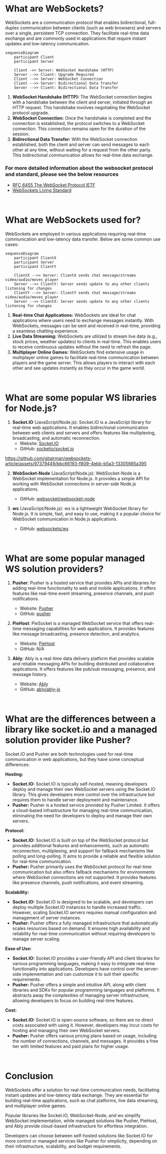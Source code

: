 # What are WebSockets?
WebSockets are a communication protocol that enables bidirectional, full-duplex communication between clients (such as web browsers) and servers over a single, persistent TCP connection. They facilitate real-time data exchange and are commonly used in applications that require instant updates and low-latency communication.

```mermaid
sequenceDiagram
    participant Client
    participant Server

    Client ->> Server: WebSocket Handshake (HTTP)
    Server -->> Client: Upgrade Required
    Client -->> Server: WebSocket Connection
    Client -->> Server: Bidirectional Data Transfer
    Server -->> Client: Bidirectional Data Transfer
```
1. **WebSocket Handshake (HTTP):** The WebSocket connection begins with a handshake between the client and server, initiated through an HTTP request. This handshake involves negotiating the WebSocket protocol upgrade.
2. **WebSocket Connection:** Once the handshake is completed and the connection is established, the protocol switches to a WebSocket connection. This connection remains open for the duration of the session.
3. **Bidirectional Data Transfer:** With the WebSocket connection established, both the client and server can send messages to each other at any time, without waiting for a request from the other party. This bidirectional communication allows for real-time data exchange.

### For more detailed information about the websocket protocol and standard, please see the below resources

- [RFC 6455 The WebSocket Protocol IETF](https://datatracker.ietf.org/doc/html/rfc6455)
- [WebSockets Living Standard](https://websockets.spec.whatwg.org/)

&nbsp;

# What are WebSockets used for?
WebSockets are employed in various applications requiring real-time communication and low-latency data transfer. Below are some common use cases:

```mermaid
sequenceDiagram
    participant ClientX
    participant Server
    participant ClientY

    ClientX -->> Server: ClientX sends chat message/streams video/audio/moves player
    Server -->> ClientY: Server sends update to any other clients listening for changes
    ClientY -->> Server: ClientY sends chat message/streams video/audio/moves player
    Server -->> ClientX: Server sends update to any other clients listening for changes
```
1. **Real-time Chat Applications:** WebSockets are ideal for chat applications where users need to exchange messages instantly. With WebSockets, messages can be sent and received in real-time, providing a seamless chatting experience.
2. **Live Data Streaming:** WebSockets are utilized to stream live data (e.g., stock prices, weather updates) to clients in real-time. This enables users to receive continuous updates without the need to refresh the page.
3. **Multiplayer Online Games:** WebSockets find extensive usage in multiplayer online games to facilitate real-time communication between players and the game server. This allows players to interact with each other and see updates instantly as they occur in the game world.


&nbsp;


# What are some popular WS libraries for Node.js?

1. **Socket.IO** (JavaScript/Node.js):
Socket.IO is a JavaScript library for real-time web applications. It enables bidirectional communication between web clients and servers and offers features like multiplexing, broadcasting, and automatic reconnection.
    - Website: [Socket.IO](https://socket.io/)
    - GitHub: [socketio/socket.io](https://github.com/socketio/socket.io)
  



https://github.com/gitairman/websockets-article/assets/97379449/bbc66193-f809-4ebb-b5a3-13305685a395




2. **WebSocket-Node** (JavaScript/Node.js):
WebSocket-Node is a WebSocket implementation for Node.js. It provides a simple API for working with WebSocket connections in server-side Node.js applications.
    - GitHub: [websocket/websocket-node](https://github.com/websocket/websocket-node)

3. **ws** (JavaScript/Node.js):
ws is a lightweight WebSocket library for Node.js. It is simple, fast, and easy to use, making it a popular choice for WebSocket communication in Node.js applications.
    - GitHub: [websockets/ws](https://github.com/websockets/ws)


&nbsp;


# What are some popular managed WS solution providers?

1. **Pusher**:
Pusher is a hosted service that provides APIs and libraries for adding real-time functionality to web and mobile applications. It offers features like real-time event streaming, presence channels, and push notifications.
    - Website: [Pusher](https://pusher.com/)
    - GitHub: [pusher](https://github.com/pusher)

2. **PieHost**:
PieSocket is a managed WebSocket service that offers real-time messaging capabilities for web applications. It provides features like message broadcasting, presence detection, and analytics.
    - Website: [PieHost](https://www.piehost.com/)
    - GitHub: N/A

3. **Ably**:
Ably is a real-time data delivery platform that provides scalable and reliable messaging APIs for building distributed and collaborative applications. It offers features like pub/sub messaging, presence, and message history.
    - Website: [Ably](https://www.ably.io/)
    - GitHub: [ably/ably-js](https://github.com/ably/ably-js)


&nbsp;


# What are the differences between a library like socket.io and a managed solution provider like Pusher?

Socket.IO and Pusher are both technologies used for real-time communication in web applications, but they have some conceptual differences:

**Hosting:**
- **Socket.IO:** Socket.IO is typically self-hosted, meaning developers deploy and manage their own WebSocket servers using the Socket.IO library. This gives developers more control over the infrastructure but requires them to handle server deployment and maintenance.
- **Pusher:** Pusher is a hosted service provided by Pusher Limited. It offers a cloud-based infrastructure for managing real-time communication, eliminating the need for developers to deploy and manage their own servers.

**Protocol:**
- **Socket.IO:** Socket.IO is built on top of the WebSocket protocol but provides additional features and enhancements, such as automatic reconnection, multiplexing, and support for fallback mechanisms like polling and long-polling. It aims to provide a reliable and flexible solution for real-time communication.
- **Pusher:** Pusher primarily uses the WebSocket protocol for real-time communication but also offers fallback mechanisms for environments where WebSocket connections are not supported. It provides features like presence channels, push notifications, and event streaming.

**Scalability:**
- **Socket.IO:** Socket.IO is designed to be scalable, and developers can deploy multiple Socket.IO instances to handle increased traffic. However, scaling Socket.IO servers requires manual configuration and management of server instances.
- **Pusher:** Pusher offers a fully managed infrastructure that automatically scales resources based on demand. It ensures high availability and reliability for real-time communication without requiring developers to manage server scaling.

**Ease of Use:**
- **Socket.IO:** Socket.IO provides a user-friendly API and client libraries for various programming languages, making it easy to integrate real-time functionality into applications. Developers have control over the server-side implementation and can customize it to suit their specific requirements.
- **Pusher:** Pusher offers a simple and intuitive API, along with client libraries and SDKs for popular programming languages and platforms. It abstracts away the complexities of managing server infrastructure, allowing developers to focus on building real-time features.

**Cost:**
- **Socket.IO:** Socket.IO is open-source software, so there are no direct costs associated with using it. However, developers may incur costs for hosting and managing their own WebSocket servers.
- **Pusher:** Pusher offers various pricing plans based on usage, including the number of connections, channels, and messages. It provides a free tier with limited features and paid plans for higher usage.

&nbsp;

# Conclusion

WebSockets offer a solution for real-time communication needs, facilitating instant updates and low-latency data exchange. They are essential for building real-time applications, such as chat platforms, live data streaming, and multiplayer online games. 

Popular libraries like Socket.IO, WebSocket-Node, and ws simplify WebSocket implementation, while managed solutions like Pusher, PieHost, and Ably provide cloud-based infrastructure for effortless integration. 

Developers can choose between self-hosted solutions like Socket.IO for more control or managed services like Pusher for simplicity, depending on their infrastructure, scalability, and budget requirements. 
